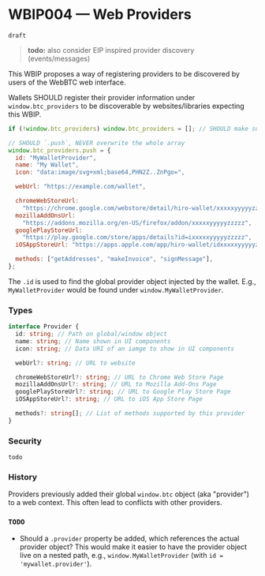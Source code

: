 # WBIP004 — Web Providers

`draft`

> **todo:** also consider EIP inspired provider discovery (events/messages)

This WBIP proposes a way of registering providers to be discovered by users of the WebBTC web interface.

Wallets SHOULD register their provider information under `window.btc_providers` to be discoverable by websites/libraries expecting this WBIP.

```js
if (!window.btc_providers) window.btc_providers = []; // SHOULD make sure the array exists

// SHOULD `.push`, NEVER overwrite the whole array
window.btc_providers.push = {
  id: "MyWalletProvider",
  name: "My Wallet",
  icon: "data:image/svg+xml;base64,PHN2Z..ZnPgo=",

  webUrl: "https://example.com/wallet",

  chromeWebStoreUrl:
    "https://chrome.google.com/webstore/detail/hiro-wallet/xxxxxyyyyyzzzzz",
  mozillaAddOnsUrl:
    "https://addons.mozilla.org/en-US/firefox/addon/xxxxxyyyyyzzzzz",
  googlePlayStoreUrl:
    "https://play.google.com/store/apps/details?id=ixxxxxyyyyyzzzzz",
  iOSAppStoreUrl: "https://apps.apple.com/app/hiro-wallet/idxxxxxyyyyyzzzzz",

  methods: ["getAddresses", "makeInvoice", "signMessage"],
};
```

The `.id` is used to find the global provider object injected by the wallet.
E.g., `MyWalletProvider` would be found under `window.MyWalletProvider`.

### Types

```ts
interface Provider {
  id: string; // Path on global/window object
  name: string; // Name shown in UI components
  icon: string; // Data URI of an iamge to show in UI components

  webUrl?: string; // URL to website

  chromeWebStoreUrl?: string; // URL to Chrome Web Store Page
  mozillaAddOnsUrl?: string; // URL to Mozilla Add-Ons Page
  googlePlayStoreUrl?: string; // URL to Google Play Store Page
  iOSAppStoreUrl?: string; // URL to iOS App Store Page

  methods?: string[]; // List of methods supported by this provider
}
```

### Security

`todo`

### History

Providers previously added their global `window.btc` object (aka "provider") to a web context. This often lead to conflicts with other providers.

### `TODO`

- Should a `.provider` property be added, which references the actual provider object?
  This would make it easier to have the provider object live on a nested path, e.g., `window.MyWalletProvider` (with `id = 'mywallet.provider'`).
